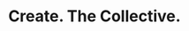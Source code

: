 ---
title: "Create. The Collective."
url: /salt-lake-city/create-the-collective/
shop: hairdresser
---